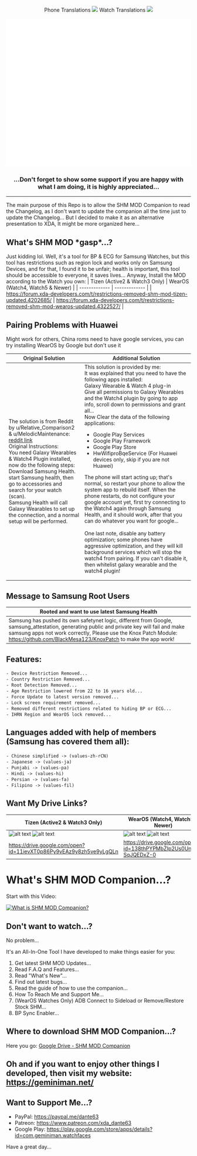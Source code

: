 <div align="center">Phone Translations <a title="Crowdin" target="_blank" href="https://crowdin.com/project/shm-mod-companion-phone"><img src="https://badges.crowdin.net/shm-mod-companion-phone/localized.svg"></a>
Watch Translations <a title="Crowdin" target="_blank" href="https://crowdin.com/project/shm-mod-companion-watch"><img src="https://badges.crowdin.net/shm-mod-companion-watch/localized.svg"></a></div>


<div align="center">
	<br>
		<img src="imgs/header.svg" width="800" height="400">
	<br>
	<h3>...Don't forget to show some support if you are happy with what I am doing, it is highly appreciated...</h3>
</div>

---

The main purpose of this Repo is to allow the SHM MOD Companion to read the Changelog, as I don't want to update the companion all the time just to update the Changelog...
But I decided to make it as an alternative presentation to XDA, It might be more organized here...

## What's SHM MOD \*gasp\*...?

Just kidding lol. Well, it's a tool for BP & ECG for Samsung Watches, but this tool has restrictions such as region lock and works only on Samsung Devices, and for that, I found it to be unfair; health is important, this tool should be accessible to everyone, it saves lives... Anyway, Install the MOD according to the Watch you own:
| Tizen (Active2 & Watch3 Only)  | WearOS (Watch4, Watch5 & Newer) |
| ------------- | ------------- |
| https://forum.xda-developers.com/t/restrictions-removed-shm-mod-tizen-updated.4202685/  | https://forum.xda-developers.com/t/restrictions-removed-shm-mod-wearos-updated.4322527/  |

## Pairing Problems with Huawei
Might work for others, China roms need to have google services, you can try installing WearOS by Google but don't use it
	<table>
		<thead>
			<tr>
				<th><font color="#313030">Original Solution</font></th>
				<th><font color="#313030">Additional Solution</font></th>
			</tr>
		</thead>
		<tbody>
			<tr>
				<td>The solution is from Reddit by u/Relative_Comparison2 &amp; u/MelodicMaintenance: <a href="https://www.reddit.com/r/WearOS/comments/p82h39/comment/h9rpsob/?utm_term=37596048491&amp;context=3&amp;utm_medium=comment_embed&amp;utm_source=embed&amp;utm_name=d5a31db0-a614-11ed-8594-aed5afdf7c67" target="_blank">reddit link</a><br>
    Original Instructions:<br>
    You need Galaxy Wearables & Watch4 Plugin installed, now do the following steps:<br>
Download Samsung Health.<br>
start Samsung health, then go to accessories and search for your watch (scan).<br>
Samsung Health will call Galaxy Wearables to set up the connection, and a normal setup will be performed.</td>
				<td>This solution is provided by me:<br>
It was explained that you need to have the following apps installed:<br>
Galaxy Wearable & Watch 4 plug-in<br>
Give all permissions to Galaxy Wearables and the Watch4 plugin by going to app info, scroll down to permissions and grant all...<br>
Now Clear the data of the following applications:<br>
 - Google Play Services<br>
 - Google Play Framework<br>
 - Google Play Store<br>
 - HwWifiproBqeService (For Huawei devices only, skip if you are not Huawei)<br>

The phone will start acting up; that's normal, so restart your phone to allow the system app to rebuild itself. When the phone restarts, do not configure your google account yet, first try connecting to the Watch4 again through Samsung Health, and it should work, after that you can do whatever you want for google...<br>
<br>
One last note, disable any battery optimization; some phones have aggressive optimization, and they will kill background services which will stop the watch4 from pairing. If you can't disable it, then whitelist galaxy wearable and the watch4 plugin!</td>
			</tr>
		</tbody>
	</table>

## Message to Samsung Root Users
| Rooted and want to use latest Samsung Health |
| ------------- |
| Samsung has pushed its own safetynet logic, different from Google, samsung_attestation, generating public and private key will fail and make samsung apps not work correctly, Please use the Knox Patch Module: https://github.com/BlackMesa123/KnoxPatch to make the app work! |

## Features:
	- Device Restriction Removed...
	- Country Restriction Removed...
	- Root Detection Removed...
	- Age Restriction lowered from 22 to 16 years old...
	- Force Update to latest version removed...
	- Lock screen requirement removed...
	- Removed different restrictions related to hiding BP or ECG...
 	- IHRN Region and WearOS lock removed...
## Languages added with help of members (Samsung has covered them all):
	- Chinese simplified -> (values-zh-rCN)
	- Japanese -> (values-ja)
	- Punjabi -> (values-pa)
	- Hindi -> (values-hi)
	- Persian -> (values-fa)
	- Filipino -> (values-fil)

## Want My Drive Links?
| Tizen (Active2 & Watch3 Only)  | WearOS (Watch4, Watch5 & Newer) |
| ------------- | ------------- |
| ![alt text](https://forum.xda-developers.com/data/attachments/3987/3987761-7dc49a030f60a468ba29d559aa389158.jpg "Tizen Phone App Logo") ![alt text](https://forum.xda-developers.com/data/attachments/3987/3987759-a5bbd202adce03db4d55c50525d9087c.jpg "Tizen Watch App Logo") | ![alt text](https://forum.xda-developers.com/data/attachments/3987/3987605-8f90c24f868731f21eb42ea90df74b72.jpg "WearOS Phone App Logo") ![alt text](https://forum.xda-developers.com/data/attachments/3987/3987607-dd87ef6e629693d0e1d1fd6431d79a55.jpg "WearOS Watch App Logo") |
| https://drive.google.com/open?id=11ievXT0p86Py9vEAz9y8zh5ve9yLgQLn  | https://drive.google.com/open?id=138thPYPMbZIp2Us0Unx_h-SqJQEDxZ-0  |

# What's SHM MOD Companion...?
Start with this Video:

[![What is SHM MOD Companion?](https://img.youtube.com/vi/QzYjqrgnKU0/0.jpg)](https://www.youtube.com/watch?v=QzYjqrgnKU0)

## Don't want to watch...?
No problem...

It's an All-In-One Tool I have developed to make things easier for you:
 1. Get latest SHM MOD Updates...
 2. Read F.A.Q and Features...
 3. Read "What's New"...
 4. Find out latest bugs...
 5. Read the guide of how to use the companion...
 6. How To Reach Me and Support Me...
 7. (WearOS Watches Only) ADB Connect to Sideload or Remove/Restore Stock SHM...
 8. BP Sync Enabler...
 
 ## Where to download SHM MOD Companion...?
 Here you go: [Google Drive - SHM MOD Companion](https://drive.google.com/open?id=1xrIX5-MkObdiDiOjvoayu65F0oPKmINq)
 
 ## Oh and if you want to enjoy other things I developed, then visit my website: https://geminiman.net/
 
 ## Want to Support Me...?
 
 + PayPal: https://paypal.me/dante63
 + Patreon: https://www.patreon.com/xda_dante63
 + Google Play: https://play.google.com/store/apps/details?id=com.geminiman.watchfaces
 
 Have a great day...
